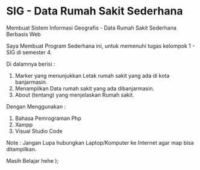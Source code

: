 # SIG - Data Rumah Sakit Sederhana
Membuat Sistem Informasi Geografis - Data Rumah Sakit Sederhana Berbasis Web

Saya Membuat Program Sederhana ini, untuk memenuhi tugas kelompok 1 - SIG di semester 4.

Di dalamnya berisi :
1. Marker yang menunjukkan Letak rumah sakit yang ada di kota banjarmasin.
2. Menampilkan Data rumah sakit yang ada dibanjarmasin.
3. About (tentang) yang menjelaskan Rumah sakit.

Dengan Menggunakan : 
1. Bahasa Pemrograman Php
2. Xampp
3. Visual Studio Code

Note : Jangan Lupa hubungkan Laptop/Komputer ke Internet agar map bisa ditampilkan.

Masih Belajar hehe );

